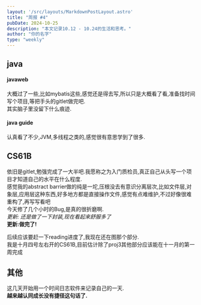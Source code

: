 ```yaml
---  
layout: '/src/layouts/MarkdownPostLayout.astro'  
title: "周报 #4"  
pubDate: 2024-10-25  
description: "本文记录10.12 - 10.24的生活和思考。"  
author: "你的名字"  
type: "weekly"  
---  
```

## java  
#### javaweb  
大概过了一些,比如mybatis这些,感觉还是得去写,所以只是大概看了看,准备找时间写个项目,等把手头的gitlet做完吧.  
其实脑子里没留下什么痕迹.  
#### java guide  
认真看了不少,JVM,多线程之类的,感觉很有意思学到了很多.  

## CS61B  
依旧是gitlet,勉强完成了一大半吧.我愿称之为入门质检员,真正自己从头写一个项目才知道自己的水平在什么程度.  
感觉我的abstract barrier做的纯是一坨,压根没去有意识分离层次,比如文件层,对象层,应用层这种东西,好多地方都是直接操作文件,感觉有点难维护,不过好像很难重构了,再写写看吧  
今天修了几个小时的Bug,是真的很折磨啊.  
*更新: 还是做了一下封装,现在看起来舒服多了*  
**更新:做完了!**  

后续应该要赶一下reading进度了,我现在还在图那个部分.  
我是十月四号左右开的CS61B,目前估计除了proj3其他部分应该能在十一月的第一周完成  

## 其他  
这几天开始用一个时间日志软件来记录自己的一天.  
**越来越认同成长没有捷径这句话了.**  
